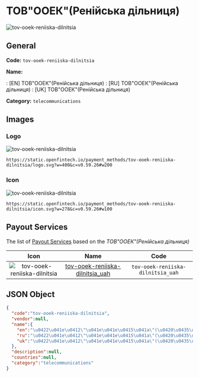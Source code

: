 
# ТОВ"ООЕК"(Ренійська дільниця) 
![tov-ooek-reniiska-dilnitsia](https://static.openfintech.io/payment_methods/tov-ooek-reniiska-dilnitsia/logo.svg?w=400&c=v0.59.26#w200)  

## General 
**Code:** `tov-ooek-reniiska-dilnitsia` 
 
**Name:** 
 
:	[EN] ТОВ"ООЕК"(Ренійська дільниця) 
:	[RU] ТОВ"ООЕК"(Ренійська дільниця) 
:	[UK] ТОВ"ООЕК"(Ренійська дільниця) 
 
**Category:** `telecommunications` 
 

## Images 

### Logo 
![tov-ooek-reniiska-dilnitsia](https://static.openfintech.io/payment_methods/tov-ooek-reniiska-dilnitsia/logo.svg?w=400&c=v0.59.26#w200)  

```
https://static.openfintech.io/payment_methods/tov-ooek-reniiska-dilnitsia/logo.svg?w=400&c=v0.59.26#w200
```  

### Icon 
![tov-ooek-reniiska-dilnitsia](https://static.openfintech.io/payment_methods/tov-ooek-reniiska-dilnitsia/icon.svg?w=278&c=v0.59.26#w100)  

```
https://static.openfintech.io/payment_methods/tov-ooek-reniiska-dilnitsia/icon.svg?w=278&c=v0.59.26#w100
```  

## Payout Services 
 
The list of [Payout Services](/payout-services/) based on the _ТОВ"ООЕК"(Ренійська дільниця)_ 

|Icon|Name|Code| 
|:---:|:---:|:---:| 
|![tov-ooek-reniiska-dilnitsia](https://static.openfintech.io/payout_methods/tov-ooek-reniiska-dilnitsia/icon.svg?w=278&c=v0.59.26#w40) |[tov-ooek-reniiska-dilnitsia_uah](/payout-services/tov-ooek-reniiska-dilnitsia_uah/)|`tov-ooek-reniiska-dilnitsia_uah`| 
 

## JSON Object 

```json
{
  "code":"tov-ooek-reniiska-dilnitsia",
  "vendor":null,
  "name":{
    "en":"\u0422\u041e\u0412\"\u041e\u041e\u0415\u041a\"(\u0420\u0435\u043d\u0456\u0439\u0441\u044c\u043a\u0430 \u0434\u0456\u043b\u044c\u043d\u0438\u0446\u044f)",
    "ru":"\u0422\u041e\u0412\"\u041e\u041e\u0415\u041a\"(\u0420\u0435\u043d\u0456\u0439\u0441\u044c\u043a\u0430 \u0434\u0456\u043b\u044c\u043d\u0438\u0446\u044f)",
    "uk":"\u0422\u041e\u0412\"\u041e\u041e\u0415\u041a\"(\u0420\u0435\u043d\u0456\u0439\u0441\u044c\u043a\u0430 \u0434\u0456\u043b\u044c\u043d\u0438\u0446\u044f)"
  },
  "description":null,
  "countries":null,
  "category":"telecommunications"
}
```  
